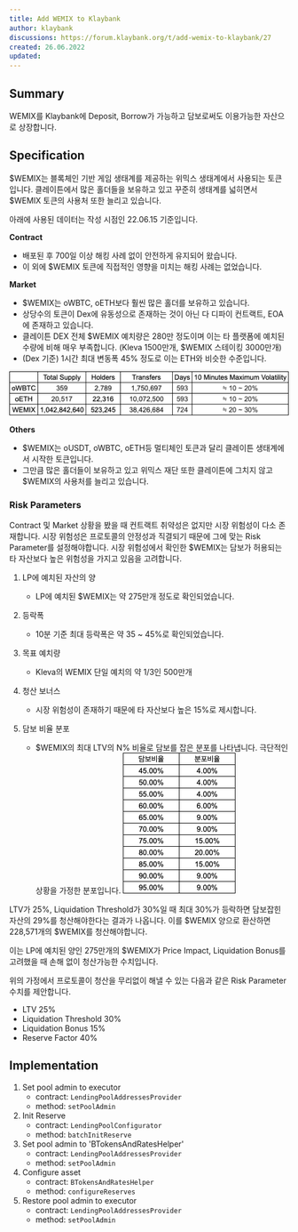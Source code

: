 ```yaml
---
title: Add WEMIX to Klaybank
author: klaybank
discussions: https://forum.klaybank.org/t/add-wemix-to-klaybank/27
created: 26.06.2022
updated: 
---
```


## Summary

WEMIX를 Klaybank에 Deposit, Borrow가 가능하고 담보로써도 이용가능한 자산으로 상장합니다.

## Specification

$WEMIX는 블록체인 기반 게임 생태계를 제공하는 위믹스 생태계에서 사용되는 토큰입니다. 클레이튼에서 많은 홀더들을 보유하고 있고 꾸준히 생태계를 넓히면서 $WEMIX 토큰의 사용처 또한 늘리고 있습니다.

아래에 사용된 데이터는 작성 시점인 22.06.15 기준입니다.

**Contract**

- 배포된 후 700일 이상 해킹 사례 없이 안전하게 유지되어 왔습니다.
- 이 외에 $WEMIX 토큰에 직접적인 영향을 미치는 해킹 사례는 없었습니다.

**Market**

- $WEMIX는 oWBTC, oETH보다 훨씬 많은 홀더를 보유하고 있습니다.
- 상당수의 토큰이 Dex에 유동성으로 존재하는 것이 아닌 다 디파이 컨트랙트, EOA에 존재하고 있습니다.
- 클레이튼 DEX 전체 $WEMIX 예치량은 280만 정도이며 이는 타 플랫폼에 예치된 수량에 비해 매우 부족합니다. (Kleva 1500만개, $WEMIX 스테이킹 3000만개)
- (Dex 기준) 1시간 최대 변동폭 45% 정도로 이는 ETH와 비슷한 수준입니다.
  
![market](https://raw.githubusercontent.com/klaybank/proposal/main/images/proposal-2/market.png)

**Others**

- $WEMIX는 oUSDT, oWBTC, oETH등 멀티체인 토큰과 달리 클레이튼 생태계에서 시작한 토큰입니다.
- 그만큼 많은 홀더들이 보유하고 있고 위믹스 재단 또한 클레이튼에 그치지 않고 $WEMIX의 사용처를 늘리고 있습니다.

### Risk Parameters

Contract 및 Market 상황을 봤을 때 컨트랙트 취약성은 없지만 시장 위험성이 다소 존재합니다. 시장 위험성은 프로토콜의 안정성과 직결되기 때문에 그에 맞는 Risk Parameter를 설정해야합니다. 시장 위험성에서 확인한 $WEMIX는 담보가 허용되는 타 자산보다 높은 위험성을 가지고 있음을 고려합니다.

1. LP에 예치된 자산의 양
   - LP에 예치된 $WEMIX는 약 275만개 정도로 확인되었습니다.

2. 등락폭
   - 10분 기준 최대 등락폭은 약 35 ~ 45%로 확인되었습니다.

3. 목표 예치량
   - Kleva의 WEMIX 단일 예치의 약 1/3인 500만개

4. 청산 보너스
   - 시장 위험성이 존재하기 때문에 타 자산보다 높은 15%로 제시합니다.

5. 담보 비율 분포
   - $WEMIX의 최대 LTV의 N% 비율로 담보를 잡은 분포를 나타냅니다. 극단적인 상황을 가정한 분포입니다.
     ![collateral_ratio](https://raw.githubusercontent.com/klaybank/proposal/main/images/proposal-2/collateral_ratio.png)

LTV가 25%, Liquidation Threshold가 30%일 때 최대 30%가 등락하면 담보잡힌 자산의 29%를 청산해야한다는 결과가 나옵니다. 이를 $WEMIX 양으로 환산하면 228,571개의 $WEMIX를 청산해야합니다.

이는 LP에 예치된 양인 275만개의 $WEMIX가 Price Impact, Liquidation Bonus를 고려했을 때 손해 없이 청산가능한 수치입니다.

위의 가정에서 프로토콜이 청산을 무리없이 해낼 수 있는 다음과 같은 Risk Parameter 수치를 제안합니다.

- LTV 25%
- Liquidation Threshold 30%
- Liquidation Bonus 15%
- Reserve Factor 40%
## Implementation
1. Set pool admin to executor
   - contract: `LendingPoolAddressesProvider`
   - method: `setPoolAdmin`
2. Init Reserve
   - contract: `LendingPoolConfigurator`
   - method: `batchInitReserve`
3. Set pool admin to 'BTokensAndRatesHelper'
   - contract: `LendingPoolAddressesProvider`
   - method: `setPoolAdmin`
4. Configure asset
   - contract: `BTokensAndRatesHelper`
   - method: `configureReserves`
5. Restore pool admin to executor
   - contract: `LendingPoolAddressesProvider`
   - method: `setPoolAdmin`